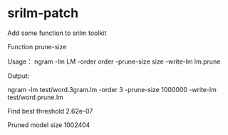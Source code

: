 # srilm-patch
Add some function to srilm toolkit 


Function prune-size

Usage： ngram -lm LM -order order -prune-size size -write-lm lm.prune

Output:

ngram -lm test/word.3gram.lm -order 3 -prune-size 1000000 -write-lm test/word.prune.lm

Find best threshold 2.62e-07

Pruned model size 1002404




